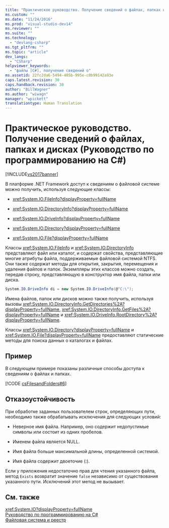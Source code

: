 ```yaml
---
title: "Практическое руководство. Получение сведений о файлах, папках и дисках (Руководство по программированию на C#) | Microsoft Docs"
ms.custom: ""
ms.date: "11/24/2016"
ms.prod: "visual-studio-dev14"
ms.reviewer: ""
ms.suite: ""
ms.technology: 
  - "devlang-csharp"
ms.tgt_pltfrm: ""
ms.topic: "article"
dev_langs: 
  - "CSharp"
helpviewer_keywords: 
  - "файлы [C#], получение сведений о"
ms.assetid: 22fc2da6-5494-405b-995e-c0b99142a93e
caps.latest.revision: 30
caps.handback.revision: 30
author: "BillWagner"
ms.author: "wiwagn"
manager: "wpickett"
translationtype: Human Translation
---
```

# Практическое руководство. Получение сведений о файлах, папках и дисках (Руководство по программированию на C#)
[!INCLUDE[vs2017banner](../../../csharp/includes/vs2017banner.md)]

В платформе .NET Framework доступ к сведениям о файловой системе можно получить, используя следующие классы:  
  
-   <xref:System.IO.FileInfo?displayProperty=fullName>  
  
-   <xref:System.IO.DirectoryInfo?displayProperty=fullName>  
  
-   <xref:System.IO.DriveInfo?displayProperty=fullName>  
  
-   <xref:System.IO.Directory?displayProperty=fullName>  
  
-   <xref:System.IO.File?displayProperty=fullName>  
  
 Классы <xref:System.IO.FileInfo> и <xref:System.IO.DirectoryInfo> представляют файл или каталог, и содержат свойства, представляющие многие атрибуты файла, поддерживаемые файловой системой NTFS.  Они также содержат методы для открытия, закрытия, перемещения и удаления файлов и папок.  Экземпляры этих классов можно создать, передав строку, представляющую в конструктор имя файла, папки или диска.  
  
```c#  
System.IO.DriveInfo di = new System.IO.DriveInfo(@"C:\");  
```  
  
 Имена файлов, папок или дисков можно также получить, используя вызовы <xref:System.IO.DirectoryInfo.GetDirectories%2A?displayProperty=fullName>, <xref:System.IO.DirectoryInfo.GetFiles%2A?displayProperty=fullName> и <xref:System.IO.DriveInfo.RootDirectory%2A?displayProperty=fullName>.  
  
 Классы <xref:System.IO.Directory?displayProperty=fullName> и <xref:System.IO.File?displayProperty=fullName> предоставляют статические методы для поиска данных о каталогах и файлах.  
  
## Пример  
 В следующем примере показаны различные способы доступа к сведениям о файлах и папках.  
  
 [!CODE [csFilesandFolders#6](../CodeSnippet/VS_Snippets_VBCSharp/csFilesAndFolders#6)]  
  
## Отказоустойчивость  
 При обработке заданных пользователем строк, определяющих пути, необходимо также обрабатывать исключения для следующих условий:  
  
-   Неверное имя файла.  Например, оно содержит недопустимые символы или состоит из одних пробелов.  
  
-   Именем файла является NULL.  
  
-   Имя файла больше максимальной длины, определенной системой.  
  
-   Имя файла содержит двоеточие \(:\).  
  
 Если у приложения недостаточно прав для чтения указанного файла, метод `Exists` возвратит значение `false` независимо от существования указанного пути. Исключений этот метод не вызывает.  
  
## См. также  
 <xref:System.IO?displayProperty=fullName>   
 [Руководство по программированию на C\#](../../../csharp/programming-guide/index.md)   
 [Файловая система и реестр](../../../csharp/programming-guide/file-system/file-system-and-the-registry.md)